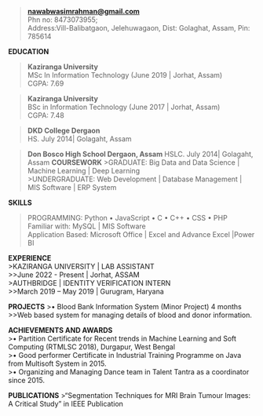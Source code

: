 >**nawabwasimrahman@gmail.com** <br>
>Phn no: 8473073955;<br>
>Address:Vill-Balibatgaon, Jelehuwagaon, Dist: Golaghat, Assam, Pin: 785614

**EDUCATION**
>**Kaziranga University**<br>
      MSc In Information Technology (June 2019 | Jorhat, Assam) <br>
      CGPA: 7.69
      
  >**Kaziranga University**<br>
      BSc in Information Technology (June 2017 | Jorhat, Assam)<br>
      CGPA: 7.48<br>
      
  >**DKD College Dergaon**<br>
      HS. July 2014| Golagaht, Assam
      
  >**Don Bosco High School Dergaon, Assam**
      HSLC. July 2014| Golagaht, Assam
**COURSEWORK**
      >GRADUATE: Big Data and Data Science | Machine Learning | Deep Learning <br>
      >UNDERGRADUATE: Web Development | Database Management | MIS Software | ERP System <br>
      
**SKILLS**<br>
   >PROGRAMMING: Python • JavaScript • C • C++ • CSS • PHP<br>
   >Familiar with: MySQL | MIS Software<br>
   >Application Based: Microsoft Office | Excel and Advance Excel |Power BI <br>

**EXPERIENCE**<br>
      >KAZIRANGA UNIVERSITY | LAB ASSISTANT<br>
      >>June 2022 - Present | Jorhat, ASSAM<br>
      >AUTHBRIDGE | IDENTITY VERIFICATION INTERN<br>
      >>March 2019 – May 2019 | Gurugram, Haryana<br>

**PROJECTS**
      >• Blood Bank Information System (Minor Project) 4 months<br>
      >>Web based system for managing details of blood and donor information.<br>
      
**ACHIEVEMENTS AND AWARDS**<br>
      >• Partition Certificate for Recent trends in Machine Learning and Soft Computing (RTMLSC 2018), Durgapur, West Bengal<br>
      >• Good performer Certificate in Industrial Training Programme on Java from Multisoft System in 2015.<br>
      >• Organizing and Managing Dance team in Talent Tantra as a coordinator since 2015.<br>

**PUBLICATIONS**
      >“Segmentation Techniques for MRI Brain Tumour Images: A Critical Study” in IEEE Publication <br>
